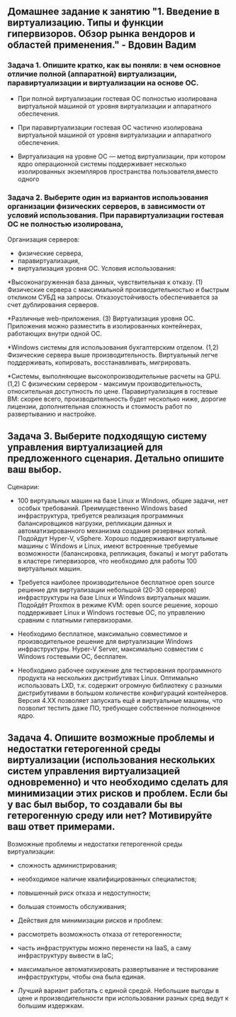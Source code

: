 ## Домашнее задание к занятию "1. Введение в виртуализацию. Типы и функции гипервизоров. Обзор рынка вендоров и областей применения." - Вдовин Вадим
### Задача 1. Опишите кратко, как вы поняли: в чем основное отличие полной (аппаратной) виртуализации, паравиртуализации и виртуализации на основе ОС.

- При полной виртуализации гостевая ОС полностью изолирована виртуальной машиной от уровня виртуализации и аппаратного обеспечения.

- При паравиртуализации гостевая ОС частично изолирована виртуальной машиной от уровня виртуализации и аппаратного обеспечения.

- Виртуализация на уровне ОС — метод виртуализации, при котором ядро операционной системы поддерживает несколько изолированных экземпляров пространства пользователя,вместо одного

### Задача 2. Выберите один из вариантов использования организации физических серверов, в зависимости от условий использования. При паравиртуализации гостевая ОС не полностью изолирована,

Организация серверов:
- физические сервера,
- паравиртуализация,
- виртуализация уровня ОС.
Условия использования:

*Высоконагруженная база данных, чувствительная к отказу. (1) Физические сервера с максимальной производительностью и быстрым откликом СУБД на запросы. Отказоустойчивость обеспечивается за счет дублирования серверов.

*Различные web-приложения. (3) Виртуализация уровня ОС. Приложения можно разместить в изолированных контейнерах, работающих внутри одной ОС.

*Windows системы для использования бухгалтерским отделом. (1,2) Физические сервера выше производительность. Виртуальный легче поддерживать, копировать, восстанавливать, мигрировать.

*Системы, выполняющие высокопроизводительные расчеты на GPU. (1,2) С физическим сервером - максимум производительность, относительная доступность по цене. Паравиртуализация в гостевые ВМ: скорее всего, производительность будет несколько ниже, дорогие лицензии, дополнительная сложность и стоимость работ по развертыванию и настройке.

## Задача 3. Выберите подходящую систему управления виртуализацией для предложенного сценария. Детально опишите ваш выбор.

Сценарии:

- 100 виртуальных машин на базе Linux и Windows, общие задачи, нет особых требований. Преимущественно Windows based инфраструктура, требуется реализация программных балансировщиков нагрузки, репликации данных и автоматизированного механизма создания резервных копий. Подойдут Hyper-V, vSphere. Хорошо поддерживают виртуальные машины с Windows и Linux, имеют встроенные требуемые возможности (балансировка, репликация, бэкапы) и могут работать в кластере гипервизоров, что необходимо для работы 100 виртуальных машин.

- Требуется наиболее производительное бесплатное open source решение для виртуализации небольшой (20-30 серверов) инфраструктуры на базе Linux и Windows виртуальных машин. Подойдёт Proxmox в режиме KVM: open source решение, хорошо поддерживает Linux и Windows гостевые ОС, по управлению сравним с платными гипервизорами.

- Необходимо бесплатное, максимально совместимое и производительное решение для виртуализации Windows инфраструктуры. Hyper-V Server, максимально совместим c Windows гостевыми ОС, бесплатен.

- Необходимо рабочее окружение для тестирования программного продукта на нескольких дистрибутивах Linux. Оптимально использовать LXD, т.к. содержит огромную библиотеку с разными дистрибутивами в большом количестве конфигураций контейнеров. Версия 4.XX позволяет запускать ещё и виртуальные машины, что позволит тестить даже ПО, требующее собственное полноценное ядро.

## Задача 4. Опишите возможные проблемы и недостатки гетерогенной среды виртуализации (использования нескольких систем управления виртуализацией одновременно) и что необходимо сделать для минимизации этих рисков и проблем. Если бы у вас был выбор, то создавали бы вы гетерогенную среду или нет? Мотивируйте ваш ответ примерами.

Возможные проблемы и недостатки гетерогенной среды виртуализации:

- сложность администрирования;
- необходимое наличие квалифицированных специалистов;
- повышенный риск отказа и недоступности;
- большая стоимость обслуживания;
- Действия для минимизации рисков и проблем:

- рассмотреть возможность отказа от гетерогенности;
- часть инфраструктуры можно перенести на IaaS, а саму инфраструктуру вывести в IaC;
- максимальное автоматизировать развертывание и тестирование инфраструктуры, чтобы она была единая.
- Лучший вариант работать с единой средой. Небольшие выгоды в цене и производительности при использовании разных сред ведут к большим издержкам.
